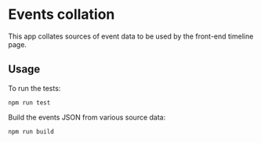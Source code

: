 # Events collation

This app collates sources of event data to be used by the front-end timeline page.

## Usage

To run the tests:

`npm run test`

Build the events JSON from various source data:

`npm run build`
